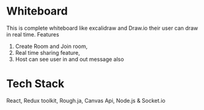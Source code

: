 # Whiteboard
This is complete whiteboard like excalidraw  and Draw.io their user can draw in real time.
Features 
1. Create Room and Join room,
2. Real time sharing feature,
3. Host can see user in and out message also

# Tech Stack
React, Redux toolkit, Rough.ja, Canvas Api, Node.js & Socket.io
